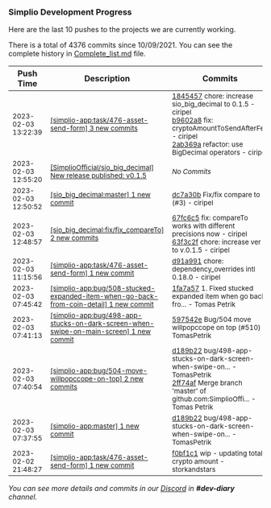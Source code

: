 
### Simplio Development Progress

Here are the last 10 pushes to the projects we are currently working.

There is a total of 4376 commits since 10/09/2021. You can see the complete history in
 [Complete_list.md](Complete_list.md) file.

| Push Time | Description | Commits |
| --- | --- | --- |
| <sub>2023-02-03 13:22:39</sub> | <sub>[[simplio-app:task/476\-asset\-send\-form] 3 new commits](https://github.com/SimplioOfficial/simplio-app/compare/d91a99129d2c...2ab369a1d9c2)</sub> | <sub>[1845457](https://github.com/SimplioOfficial/simplio-app/commit/1845457a7808519a02ab02d8df67f143c06de818) chore: increase sio_big_decimal to 0.1.5 - ciripel<br>[b9602a8](https://github.com/SimplioOfficial/simplio-app/commit/b9602a864b8f8deed814f0f430d0804c44c14385) fix: cryptoAmountToSendAfterFee - ciripel<br>[2ab369a](https://github.com/SimplioOfficial/simplio-app/commit/2ab369a1d9c23c39bcd18e895ece3f620ee40eb4) refactor: use BigDecimal operators - ciripel</sub> |
| <sub>2023-02-03 12:55:20</sub> | <sub>[[SimplioOfficial/sio_big_decimal] New release published: v0\.1\.5](https://github.com/SimplioOfficial/sio_big_decimal/releases/tag/v0.1.5)</sub> | <sub>_No Commits_</sub> |
| <sub>2023-02-03 12:50:52</sub> | <sub>[[sio_big_decimal:master] 1 new commit](https://github.com/SimplioOfficial/sio_big_decimal/commit/dc7a30b17f5199fafac68a6779ea14716d97e2a8)</sub> | <sub>[dc7a30b](https://github.com/SimplioOfficial/sio_big_decimal/commit/dc7a30b17f5199fafac68a6779ea14716d97e2a8) Fix/fix compare to (#3) - ciripel</sub> |
| <sub>2023-02-03 12:48:57</sub> | <sub>[[sio_big_decimal:fix/fix\_compareTo] 2 new commits](https://github.com/SimplioOfficial/sio_big_decimal/compare/076d72632abd...63f3c2f71f19)</sub> | <sub>[67fc6c5](https://github.com/SimplioOfficial/sio_big_decimal/commit/67fc6c57f14b02cc3301e25dc28bbe2fac0cbf69) fix: compareTo works with different precisions now - ciripel<br>[63f3c2f](https://github.com/SimplioOfficial/sio_big_decimal/commit/63f3c2f71f19b710ce2f17fbfc31c6769676a101) chore: increase ver to v.0.1.5 - ciripel</sub> |
| <sub>2023-02-03 11:15:56</sub> | <sub>[[simplio-app:task/476\-asset\-send\-form] 1 new commit](https://github.com/SimplioOfficial/simplio-app/commit/d91a99129d2cf89c71552898cf4c7e6f04243f78)</sub> | <sub>[d91a991](https://github.com/SimplioOfficial/simplio-app/commit/d91a99129d2cf89c71552898cf4c7e6f04243f78) chore: dependency_overrides intl 0.18.0 - ciripel</sub> |
| <sub>2023-02-03 07:45:42</sub> | <sub>[[simplio-app:bug/508\-stucked\-expanded\-item\-when\-go\-back\-from\-coin\-detail] 1 new commit](https://github.com/SimplioOfficial/simplio-app/commit/1fa7a57df055cb4bfc04780f4190f8f754a7fa07)</sub> | <sub>[1fa7a57](https://github.com/SimplioOfficial/simplio-app/commit/1fa7a57df055cb4bfc04780f4190f8f754a7fa07) 1. Fixed stucked expanded item when go back fro... - Tomas Petrik</sub> |
| <sub>2023-02-03 07:41:13</sub> | <sub>[[simplio-app:bug/498\-app\-stucks\-on\-dark\-screen\-when\-swipe\-on\-main\-screen] 1 new commit](https://github.com/SimplioOfficial/simplio-app/commit/597542e929050eca70f4627aa8a0570134e06fa5)</sub> | <sub>[597542e](https://github.com/SimplioOfficial/simplio-app/commit/597542e929050eca70f4627aa8a0570134e06fa5) Bug/504 move willpopccope on top (#510) - TomasPetrik</sub> |
| <sub>2023-02-03 07:40:54</sub> | <sub>[[simplio-app:bug/504\-move\-willpopccope\-on\-top] 2 new commits](https://github.com/SimplioOfficial/simplio-app/compare/983f1ef293ea...2ff74afc04f1)</sub> | <sub>[d189b22](https://github.com/SimplioOfficial/simplio-app/commit/d189b229d5d84b08d261db282b890abc59832135) bug/498-app-stucks-on-dark-screen-when-swipe-on... - TomasPetrik<br>[2ff74af](https://github.com/SimplioOfficial/simplio-app/commit/2ff74afc04f1bbd4c8e34631572775d4189b7f08) Merge branch 'master' of github.com:SimplioOffi... - Tomas Petrik</sub> |
| <sub>2023-02-03 07:37:55</sub> | <sub>[[simplio-app:master] 1 new commit](https://github.com/SimplioOfficial/simplio-app/commit/d189b229d5d84b08d261db282b890abc59832135)</sub> | <sub>[d189b22](https://github.com/SimplioOfficial/simplio-app/commit/d189b229d5d84b08d261db282b890abc59832135) bug/498-app-stucks-on-dark-screen-when-swipe-on... - TomasPetrik</sub> |
| <sub>2023-02-02 21:48:27</sub> | <sub>[[simplio-app:task/476\-asset\-send\-form] 1 new commit](https://github.com/SimplioOfficial/simplio-app/commit/f0bf1c10b9604c7a393fb04c9fd391a28eb5ab45)</sub> | <sub>[f0bf1c1](https://github.com/SimplioOfficial/simplio-app/commit/f0bf1c10b9604c7a393fb04c9fd391a28eb5ab45) wip - updating total crypto amount - storkandstars</sub> |

_You can see more details and commits in our [Discord](https://discord.gg/aKhjuwZmdP) in **#dev-diary** channel._
